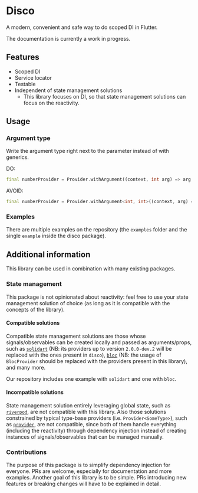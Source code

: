 # Disco

A modern, convenient and safe way to do scoped DI in Flutter.

The documentation is currently a work in progress.

## Features

- Scoped DI
- Service locator
- Testable
- Independent of state management solutions
  - This library focuses on DI, so that state management solutions can
  focus on the reactivity.

## Usage

### Argument type

Write the argument type right next to the parameter instead of with generics.

DO:

```dart
final numberProvider = Provider.withArgument((context, int arg) => arg * 2);
```

AVOID:

```dart
final numberProvider = Provider.withArgument<int, int>((context, arg) => arg * 2);
```

### Examples

There are multiple examples on the repository (the `examples` folder and the
single `example` inside the disco package).

## Additional information

This library can be used in combination with many existing packages.

### State management

This package is not opinionated about reactivity: feel free to use your
state management solution of choice (as long as it is compatible with the
concepts of the library).

#### Compatible solutions

Compatible state management solutions are those whose signals/observables can
be created locally and passed as arguments/props, such as
[`solidart`](https://pub.dev/packages/flutter_solidart) (NB: its providers up to
version `2.0.0-dev.2` will be replaced with the ones present in `disco`),
[`bloc`](https://pub.dev/packages/flutter_bloc) (NB: the usage of `BlocProvider`
should be replaced with the providers present in this library), and many more.

Our repository includes one example with `solidart` and one with `bloc`.

#### Incompatible solutions

State management solution entirely leveraging global state, such as
[`riverpod`](https://pub.dev/packages/riverpod), are not compatible with this
library. Also those solutions constrained by typical type-base providers
(i.e. `Provider<SomeType>`), such as
[`provider`](https://pub.dev/packages/provider), are not compatible, since
both of them handle everything (including the reactivity) through dependency
injection instead of creating instances of signals/observables that can be
managed manually.

### Contributions

The purpose of this package is to simplify dependency injection for everyone.
PRs are welcome, especially for documentation and more examples. Another goal of
this library is to be simple. PRs introducing new features
or breaking changes will have to be explained in detail.
